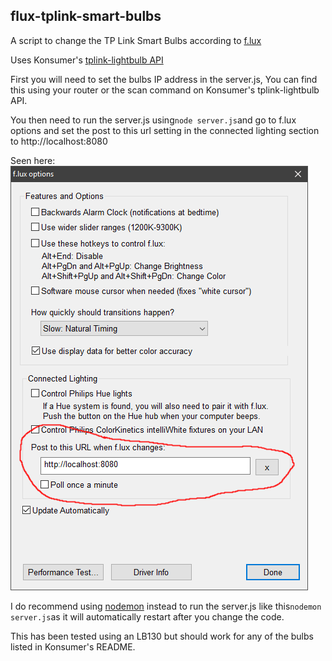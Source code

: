 ## flux-tplink-smart-bulbs

A script to change the TP Link Smart Bulbs according to [f.lux](https://justgetflux.com/)

Uses Konsumer's [tplink-lightbulb API](https://github.com/konsumer/tplink-lightbulb)

First you will need to set the bulbs IP address in the server.js, You can find this using your router or the scan command on Konsumer's tplink-lightbulb API.

You then need to run the server.js using``` node server.js ```and go to f.lux options and set the post to this url setting in the connected lighting section to http://localhost:8080

Seen here:
![screenshot](screenshot.png)

I do recommend using [nodemon](https://github.com/remy/nodemon#nodemon) instead to run the server.js like this``` nodemon server.js ```as it will automatically restart after you change the code.

This has been tested using an LB130 but should work for any of the bulbs listed in Konsumer's README.